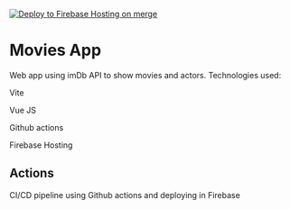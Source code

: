 [![Deploy to Firebase Hosting on merge](https://github.com/Carlos-Blanco/movies/actions/workflows/firebase-hosting-merge.yml/badge.svg)](https://github.com/Carlos-Blanco/movies/actions/workflows/firebase-hosting-merge.yml)

# Movies App

Web app using imDb API to show movies and actors.
Technologies used:

  Vite

  Vue JS

  Github actions
  
  Firebase Hosting

## Actions

CI/CD pipeline using Github actions and deploying in Firebase
